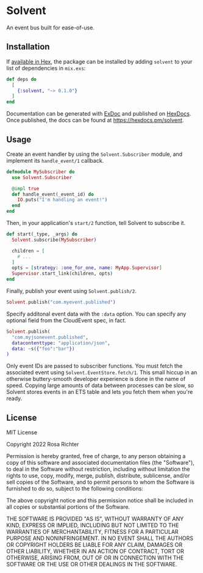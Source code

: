 # Solvent

An event bus built for ease-of-use.



## Installation

If [available in Hex](https://hex.pm/docs/publish), the package can be installed
by adding `solvent` to your list of dependencies in `mix.exs`:

```elixir
def deps do
  [
    {:solvent, "~> 0.1.0"}
  ]
end
```

Documentation can be generated with [ExDoc](https://github.com/elixir-lang/ex_doc)
and published on [HexDocs](https://hexdocs.pm). Once published, the docs can
be found at <https://hexdocs.pm/solvent>.

## Usage

Create an event handler by using the `Solvent.Subscriber` module,
and implement its `handle_event/1` callback.

```elixir
defmodule MySubscriber do
  use Solvent.Subscriber

  @impl true
  def handle_event(_event_id) do
    IO.puts("I'm handling an event!")
  end
end
```

Then, in your application's `start/2` function, tell Solvent to subscribe it.

```elixir
def start(_type, _args) do
  Solvent.subscribe(MySubscriber)

  children = [
    # ...
  ]
  opts = [strategy: :one_for_one, name: MyApp.Supervisor]
  Supervisor.start_link(children, opts)
end
```

Finally, publish your event using `Solvent.publish/2`.

```elixir
Solvent.publish("com.myevent.published")
```

Specify additonal event data with the `:data` option.
You can specify any optional field from the CloudEvent spec, in fact.

```elixir
Solvent.publish(
  "com.myjsonevent.published",
  datacontenttype: "application/json",
  data: ~s({"foo":"bar"})
)
```

Only event IDs are passed to subscriber functions.
You must fetch the associated event using `Solvent.EventStore.fetch/1`.
This small hiccup in an otherwise buttery-smooth developer experience is done in the name of speed.
Copying large amounts of data between processes can be slow,
so Solvent stores events in an ETS table and lets you fetch them when you're ready.

## License

MIT License

Copyright 2022 Rosa Richter

Permission is hereby granted, free of charge, to any person obtaining a copy of
this software and associated documentation files (the "Software"), to deal in
the Software without restriction, including without limitation the rights to
use, copy, modify, merge, publish, distribute, sublicense, and/or sell copies
of the Software, and to permit persons to whom the Software is furnished to do
so, subject to the following conditions:

The above copyright notice and this permission notice shall be included in all
copies or substantial portions of the Software.

THE SOFTWARE IS PROVIDED "AS IS", WITHOUT WARRANTY OF ANY KIND, EXPRESS OR
IMPLIED, INCLUDING BUT NOT LIMITED TO THE WARRANTIES OF MERCHANTABILITY,
FITNESS FOR A PARTICULAR PURPOSE AND NONINFRINGEMENT. IN NO EVENT SHALL THE
AUTHORS OR COPYRIGHT HOLDERS BE LIABLE FOR ANY CLAIM, DAMAGES OR OTHER
LIABILITY, WHETHER IN AN ACTION OF CONTRACT, TORT OR OTHERWISE, ARISING FROM,
OUT OF OR IN CONNECTION WITH THE SOFTWARE OR THE USE OR OTHER DEALINGS IN THE
SOFTWARE.
